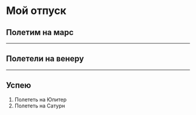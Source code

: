 # Мой отпуск

## Полетим на марс

____

## Полетели на венеру

____

## Успею 
1. Полететь на Юпитер
2. Полететь на Сатурн

